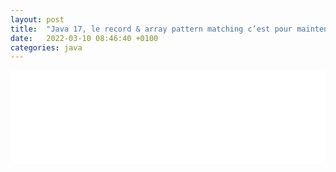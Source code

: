 ```yaml
---
layout: post
title:  "Java 17, le record & array pattern matching c’est pour maintenant ?"
date:   2022-03-10 08:46:40 +0100
categories: java
---
```


<iframe src="/adoc/java17/java17.html" onload="this.style.height=(this.contentWindow.document.body.scrollHeight+20)+'px';"
 style="overflow: hidden; width: 100%;border:none;" title="Iframe Example"></iframe>
